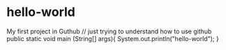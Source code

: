 # hello-world
My first project in Guthub
// just trying to understand how to use github
public static void main (String[] args){
System.out.println("hello-world");
}
